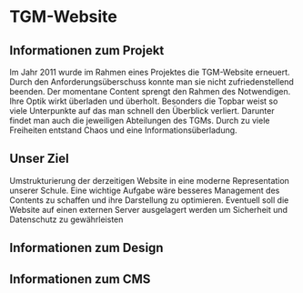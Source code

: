 # TGM-Website

## Informationen zum Projekt
Im Jahr 2011 wurde im Rahmen eines Projektes die TGM-Website erneuert. Durch den Anforderungsüberschuss konnte man sie nicht zufriedenstellend beenden. Der momentane Content sprengt den Rahmen des Notwendigen. Ihre Optik wirkt überladen und überholt. Besonders die Topbar weist so viele Unterpunkte auf das man schnell den Überblick verliert. Darunter findet man auch die jeweiligen Abteilungen des TGMs. Durch zu viele Freiheiten entstand Chaos und eine Informationsüberladung.   

## Unser Ziel 
Umstrukturierung der derzeitigen Website in eine moderne Representation unserer Schule. Eine wichtige Aufgabe wäre besseres Management des Contents zu schaffen und ihre Darstellung zu optimieren. Eventuell soll die Website auf einen externen Server ausgelagert werden um Sicherheit und Datenschutz zu gewährleisten


## Informationen zum Design


## Informationen zum CMS

